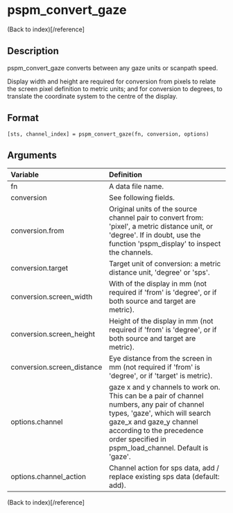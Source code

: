 # pspm_convert_gaze
(Back to index)[/reference]
## Description
pspm_convert_gaze converts between any gaze units or scanpath speed.

Display width and height are required for conversion from pixels to relate the screen pixel definition to metric units; and for conversion to degrees, to translate the coordinate system to the centre of the display.

## Format
`[sts, channel_index] = pspm_convert_gaze(fn, conversion, options)`

## Arguments
| Variable | Definition |
|:--|:--|
| fn | A data file name. |
| conversion | See following fields. |
| conversion.from | Original units of the source channel pair to convert from: 'pixel', a metric distance unit, or 'degree'. If in doubt, use the function 'pspm_display' to inspect the channels. |
| conversion.target | Target unit of conversion: a metric distance unit, 'degree' or 'sps'. |
| conversion.screen_width | With of the display in mm (not required if 'from' is 'degree', or if both source and target are metric). |
| conversion.screen_height | Height of the display in mm (not required if 'from' is 'degree', or if both source and target are metric). |
| conversion.screen_distance | Eye distance from the screen in mm (not required if 'from' is 'degree', or if 'target' is metric). || options | See following fields. |
| options.channel | gaze x and y channels to work on. This can be a pair of channel numbers, any pair of channel types, 'gaze', which will search gaze_x and gaze_y channel according to the precedence order specified in pspm_load_channel. Default is 'gaze'. |
| options.channel_action | Channel action for sps data, add / replace existing sps data (default: add). |
(Back to index)[/reference]
